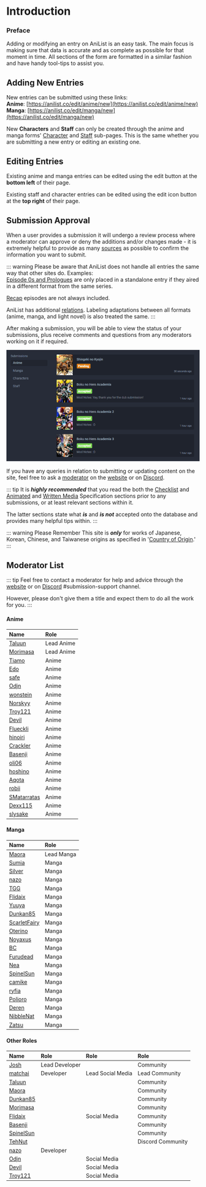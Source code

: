 # Introduction

### Preface

Adding or modifying an entry on AniList is an easy task. The main focus is making sure that data is accurate and as complete as possible for that moment in time. All sections of the form are formatted in a similar fashion and have handy tool-tips to assist you.

## Adding New Entries

New entries can be submitted using these links:  
**Anime**: [https://anilist.co/edit/anime/new](https://anilist.co/edit/anime/new)  
**Manga**: [https://anilist.co/edit/manga/new](https://anilist.co/edit/manga/new)

New **Characters** and **Staff** can only be created through the anime and manga forms' [Character](./submissions.html#characters) and [Staff](./submissions.html#staff) sub-pages. This is the same whether you are submitting a new entry or editing an existing one.

## Editing Entries

Existing anime and manga entries can be edited using the edit button at the **bottom left** of their page.

Existing staff and character entries can be edited using the edit icon button at the **top right** of their page.

## Submission Approval

When a user provides a submission it will undergo a review process where a moderator can approve or deny the additions and/or changes made - it is extremely helpful to provide as many [sources](./criteria.html#sourcing) as possible to confirm the information you want to submit.

::: warning Please be aware that AniList does not handle all entries the same way that other sites do.
Examples:  
[Episode 0s and Prologues](./criteria.html#episode-0-s-and-prologues) are only placed in a standalone entry if they aired in a different format from the same series.

[Recap](./criteria.html#recaps) episodes are not always included.

AniList has additional [relations](./submissions.html#relations). Labeling adaptations between all formats \(anime, manga, and light novel\) is also treated the same.
:::

After making a submission, you will be able to view the status of your submissions, plus receive comments and questions from any moderators working on it if required.

![Submission panel on a users&apos; profile page.](./img/user-submissions.png)

If you have any queries in relation to submitting or updating content on the site, feel free to ask a [moderator](./#moderator-list) on the [website](http://anilist.co) or on [Discord](https://discord.gg/TF428cr).

::: tip
It is _**highly recommended**_ that you read the both the [Checklist](./criteria.html#checklist) and [Animated](./criteria.html#animated-media) and [Written Media](./criteria.html#written-media) Specification sections prior to any submissions, or at least relevant sections within it.

The latter sections state what _**is**_ and _**is not**_ accepted onto the database and provides many helpful tips within.
:::

::: warning Please Remember
This site is _**only**_ for works of Japanese, Korean, Chinese, and Taiwanese origins as specified in '[Country of Origin](./submissions.html#country-of-origin).'
:::

## Moderator List

::: tip
Feel free to contact a moderator for help and advice through the [website](http://anilist.co/) or on [Discord](https://discord.gg/TF428cr) \#submission-support channel.

However, please don't give them a title and expect them to do all the work for you.
:::

#### Anime
 
| Name | Role |
| :--- | :--- |
| [Taluun](http://anilist.co/user/21510) | Lead Anime |
| [Morimasa](https://anilist.co/user/97630) | Lead Anime |
| [Tiamo](http://anilist.co/user/44283) | Anime |
| [Edo](https://anilist.co/user/40572) | Anime |
| [safe](https://anilist.co/user/120925) | Anime |
| [Odjn](https://anilist.co/user/103672) | Anime |
| [wonstein](https://anilist.co/user/117432) | Anime |
| [Norskyy](https://anilist.co/user/277390) | Anime |
| [Troy121](https://anilist.co/user/120802) | Anime |
| [Devil](https://anilist.co/user/151580) | Anime |
| [Flueckli](https://anilist.co/user/225419) | Anime |
| [hinoiri](https://anilist.co/user/162489) | Anime |
| [Crackler](https://anilist.co/user/207737) | Anime |
| [Basenji](https://anilist.co/user/189170) | Anime |
| [oli06](https://anilist.co/user/291651) | Anime |
| [hoshino](https://anilist.co/user/683581) | Anime |
| [Aqota](https://anilist.co/user/140433) | Anime |
| [robii](https://anilist.co/user/547668) | Anime |
| [SMatarratas](https://anilist.co/user/487313/) | Anime |
| [Dexx115](https://anilist.co/user/323812) | Anime |
| [slysake](https://anilist.co/user/453269) | Anime |
 
#### Manga
 
| Name | Role |
| :--- | :--- |
| [Maora](https://anilist.co/user/125450) | Lead Manga |
| [Sumia](http://anilist.co/user/4359) | Manga |
| [Silver](https://anilist.co/user/33516) | Manga |
| [nazo](https://anilist.co/user/109985) | Manga |
| [TGG](https://anilist.co/user/63817) | Manga |
| [Flidaix](https://anilist.co/user/139213) | Manga |
| [Yuuya](https://anilist.co/user/40553) | Manga |
| [Dunkan85](https://anilist.co/user/123696) | Manga |
| [ScarletFairy](https://anilist.co/user/95901) | Manga |
| [Oterino](https://anilist.co/user/241165) | Manga |
| [Noyaxus](https://anilist.co/user/110871) | Manga |
| [BC](https://anilist.co/user/95739) | Manga |
| [Furudead](https://anilist.co/user/279543) | Manga |
| [Nea](http://anilist.co/user/363242) | Manga |
| [SpinelSun](http://anilist.co/user/129377) | Manga |
| [camike](https://anilist.co/user/360361) | Manga |
| [ryfia](https://anilist.co/user/270206) | Manga |
| [Polioro](https://anilist.co/user/366920) | Manga |
| [Deren](https://anilist.co/user/317528) | Manga |
| [NibbleNat](https://anilist.co/user/309627) | Manga |
| [Zatsu](https://anilist.co/user/717770) | Manga |
 
#### Other Roles
 
| Name | Role | Role | Role |
| :--- | :--- | :--- | :--- |
| [Josh](http://anilist.co/user/1) | Lead Developer |  | Community |
| [matchai](http://anilist.co/user/2) | Developer | Lead Social Media | Lead Community |
| [Taluun](http://anilist.co/user/21510) |  |  | Community |
| [Maora](https://anilist.co/user/125450) |  |  | Community |
| [Dunkan85](https://anilist.co/user/123696) |  |  | Community |
| [Morimasa](https://anilist.co/user/97630) |  |  | Community |
| [Flidaix](https://anilist.co/user/139213) |  | Social Media | Community |
| [Basenji](https://anilist.co/user/189170) |  |  | Community |
| [SpinelSun](http://anilist.co/user/129377) |  |  | Community |
| [TehNut](https://anilist.co/user/42069) |  |  | Discord Community |
| [nazo](https://anilist.co/user/109985) | Developer |  |  |
| [Odjn](https://anilist.co/user/103672) |  | Social Media |  |
| [Devil](https://anilist.co/user/151580) |  | Social Media |  |
| [Troy121](https://anilist.co/user/120802) |  | Social Media |  |
